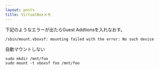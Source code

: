 ```yaml
---
layout: posts
title: VirtualBoxメモ
---
```

下記のようなエラーが出たらGuest Addtionsを入れなおす。

```
/sbin/mount.vboxsf: mounting failed with the error: No such device
```

自動マウントしない

```
sudo mkdir /mnt/foo
sudo mount -t vboxsf foo /mnt/foo
```

